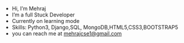 -  Hi, I’m Mehraj
-  I’m a full Stuck Developer 
-  Currently on learning mode
-  Skills: Python3, Django,SQL, MongoDB,HTML5,CSS3,BOOTSTRAP5
-  you can reach me at mehrajcse1@gmail.com
